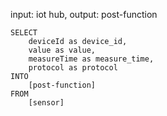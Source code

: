 input: iot hub, output: post-function
```
SELECT
    deviceId as device_id,
    value as value,
    measureTime as measure_time,
    protocol as protocol
INTO
    [post-function]
FROM
    [sensor]
```
